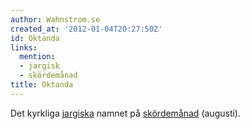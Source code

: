 ```yaml
---
author: Wahnstrom.se
created_at: '2012-01-04T20:27:50Z'
id: Oktanda
links:
  mention:
  - jargisk
  - skördemånad
title: Oktanda
---
```


Det kyrkliga [jargiska] namnet på [skördemånad] (augusti).

  [jargiska]: jargisk
  [skördemånad]: skördemånad